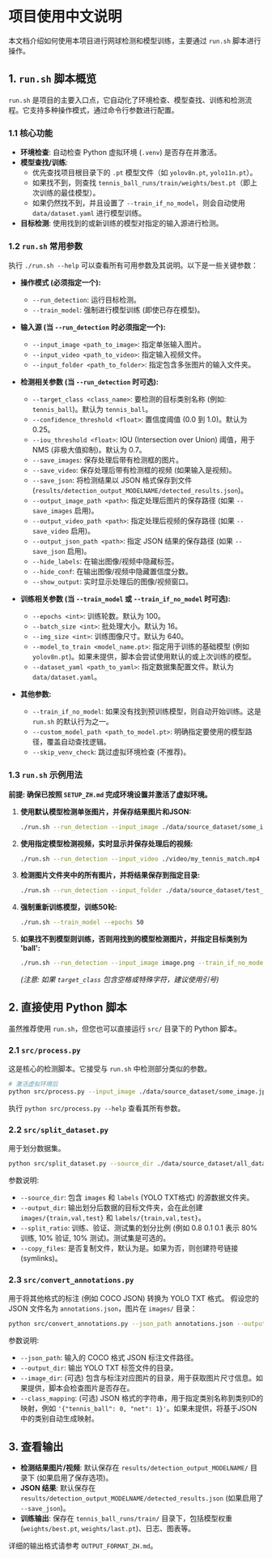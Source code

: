 # 项目使用中文说明

本文档介绍如何使用本项目进行网球检测和模型训练，主要通过 `run.sh` 脚本进行操作。

## 1. `run.sh` 脚本概览

`run.sh` 是项目的主要入口点，它自动化了环境检查、模型查找、训练和检测流程。它支持多种操作模式，通过命令行参数进行配置。

### 1.1 核心功能

- **环境检查**: 自动检查 Python 虚拟环境 (`.venv`) 是否存在并激活。
- **模型查找/训练**: 
  - 优先查找项目根目录下的 `.pt` 模型文件（如 `yolov8n.pt`, `yolo11n.pt`）。
  - 如果找不到，则查找 `tennis_ball_runs/train/weights/best.pt`（即上次训练的最佳模型）。
  - 如果仍然找不到，并且设置了 `--train_if_no_model`，则会自动使用 `data/dataset.yaml` 进行模型训练。
- **目标检测**: 使用找到的或新训练的模型对指定的输入源进行检测。

### 1.2 `run.sh` 常用参数

执行 `./run.sh --help` 可以查看所有可用参数及其说明。以下是一些关键参数：

- **操作模式 (必须指定一个):**
  - `--run_detection`: 运行目标检测。
  - `--train_model`: 强制进行模型训练 (即使已存在模型)。

- **输入源 (当 `--run_detection` 时必须指定一个):**
  - `--input_image <path_to_image>`: 指定单张输入图片。
  - `--input_video <path_to_video>`: 指定输入视频文件。
  - `--input_folder <path_to_folder>`: 指定包含多张图片的输入文件夹。

- **检测相关参数 (当 `--run_detection` 时可选):**
  - `--target_class <class_name>`: 要检测的目标类别名称 (例如: `tennis_ball`)。默认为 `tennis_ball`。
  - `--confidence_threshold <float>`: 置信度阈值 (0.0 到 1.0)。默认为 0.25。
  - `--iou_threshold <float>`: IOU (Intersection over Union) 阈值，用于NMS (非极大值抑制)。默认为 0.7。
  - `--save_images`: 保存处理后带有检测框的图片。
  - `--save_video`: 保存处理后带有检测框的视频 (如果输入是视频)。
  - `--save_json`: 将检测结果以 JSON 格式保存到文件 (`results/detection_output_MODELNAME/detected_results.json`)。
  - `--output_image_path <path>`: 指定处理后图片的保存路径 (如果 `--save_images` 启用)。
  - `--output_video_path <path>`: 指定处理后视频的保存路径 (如果 `--save_video` 启用)。
  - `--output_json_path <path>`: 指定 JSON 结果的保存路径 (如果 `--save_json` 启用)。
  - `--hide_labels`: 在输出图像/视频中隐藏标签。
  - `--hide_conf`: 在输出图像/视频中隐藏置信度分数。
  - `--show_output`: 实时显示处理后的图像/视频窗口。

- **训练相关参数 (当 `--train_model` 或 `--train_if_no_model` 时可选):**
  - `--epochs <int>`: 训练轮数。默认为 100。
  - `--batch_size <int>`: 批处理大小。默认为 16。
  - `--img_size <int>`: 训练图像尺寸。默认为 640。
  - `--model_to_train <model_name.pt>`: 指定用于训练的基础模型 (例如 `yolov8n.pt`)。如果未提供，脚本会尝试使用默认的或上次训练的模型。
  - `--dataset_yaml <path_to_yaml>`: 指定数据集配置文件。默认为 `data/dataset.yaml`。

- **其他参数:**
  - `--train_if_no_model`: 如果没有找到预训练模型，则自动开始训练。这是 `run.sh` 的默认行为之一。
  - `--custom_model_path <path_to_model.pt>`: 明确指定要使用的模型路径，覆盖自动查找逻辑。
  - `--skip_venv_check`: 跳过虚拟环境检查 (不推荐)。

### 1.3 `run.sh` 示例用法

**前提: 确保已按照 `SETUP_ZH.md` 完成环境设置并激活了虚拟环境。**

1.  **使用默认模型检测单张图片，并保存结果图片和JSON:**
    ```bash
    ./run.sh --run_detection --input_image ./data/source_dataset/some_image.jpg --save_images --save_json
    ```

2.  **使用指定模型检测视频，实时显示并保存处理后的视频:**
    ```bash
    ./run.sh --run_detection --input_video ./video/my_tennis_match.mp4 --custom_model_path yolov8n.pt --show_output --save_video
    ```

3.  **检测图片文件夹中的所有图片，并将结果保存到指定目录:**
    ```bash
    ./run.sh --run_detection --input_folder ./data/source_dataset/test_images/ --save_images --output_image_path ./results/my_custom_output/
    ```

4.  **强制重新训练模型，训练50轮:**
    ```bash
    ./run.sh --train_model --epochs 50
    ```

5.  **如果找不到模型则训练，否则用找到的模型检测图片，并指定目标类别为 'ball':**
    ```bash
    ./run.sh --run_detection --input_image image.png --train_if_no_model --target_class "ball"
    ```
    *(注意: 如果 `target_class` 包含空格或特殊字符，建议使用引号)*

## 2. 直接使用 Python 脚本

虽然推荐使用 `run.sh`，但您也可以直接运行 `src/` 目录下的 Python 脚本。

### 2.1 `src/process.py`

这是核心的检测脚本。它接受与 `run.sh` 中检测部分类似的参数。

```bash
# 激活虚拟环境后
python src/process.py --input_image ./data/source_dataset/some_image.jpg --model_path yolov8n.pt --save_images
```
执行 `python src/process.py --help` 查看其所有参数。

### 2.2 `src/split_dataset.py`

用于划分数据集。
```bash
python src/split_dataset.py --source_dir ./data/source_dataset/all_data --output_dir ./data/processed_yolo_data --split_ratio 0.8 0.1 0.1
```
参数说明:
- `--source_dir`: 包含 `images` 和 `labels` (YOLO TXT格式) 的源数据文件夹。
- `--output_dir`: 输出划分后数据的目标文件夹，会在此创建 `images/{train,val,test}` 和 `labels/{train,val,test}`。
- `--split_ratio`: 训练、验证、测试集的划分比例 (例如 0.8 0.1 0.1 表示 80% 训练, 10% 验证, 10% 测试)。测试集是可选的。
- `--copy_files`: 是否复制文件，默认为是。如果为否，则创建符号链接 (symlinks)。

### 2.3 `src/convert_annotations.py`

用于将其他格式的标注 (例如 COCO JSON) 转换为 YOLO TXT 格式。
假设您的 JSON 文件名为 `annotations.json`，图片在 `images/` 目录：
```bash
python src/convert_annotations.py --json_path annotations.json --output_dir ./yolo_labels/ --image_dir ./images/
```
参数说明:
- `--json_path`: 输入的 COCO 格式 JSON 标注文件路径。
- `--output_dir`: 输出 YOLO TXT 标签文件的目录。
- `--image_dir`: (可选) 包含与标注对应图片的目录，用于获取图片尺寸信息。如果提供，脚本会检查图片是否存在。
- `--class_mapping`: (可选) JSON 格式的字符串，用于指定类别名称到类别ID的映射，例如 `'{"tennis_ball": 0, "net": 1}'`。如果未提供，将基于JSON中的类别自动生成映射。

## 3. 查看输出

- **检测结果图片/视频**: 默认保存在 `results/detection_output_MODELNAME/` 目录下 (如果启用了保存选项)。
- **JSON 结果**: 默认保存在 `results/detection_output_MODELNAME/detected_results.json` (如果启用了 `--save_json`)。
- **训练输出**: 保存在 `tennis_ball_runs/train/` 目录下，包括模型权重 (`weights/best.pt`, `weights/last.pt`)、日志、图表等。

详细的输出格式请参考 `OUTPUT_FORMAT_ZH.md`。 